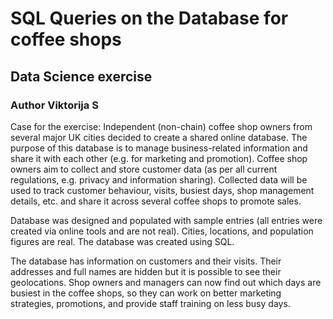 # SQL Queries on the Database for coffee shops
## Data Science exercise
### Author Viktorija S

Case for the exercise: Independent (non-chain) coffee shop owners from several major UK cities decided to create a shared online database. The purpose of this database is to manage business-related information and share it with each other (e.g. for marketing and promotion). Coffee shop owners aim to collect and store customer data (as per all current regulations, e.g. privacy and information sharing). Collected data will be used to track customer behaviour, visits, busiest days, shop management details, etc. and share it across several coffee shops to promote sales.

Database was designed and populated with sample entries (all entries were created via online tools and are not real). Cities, locations, and population figures are real. The database was created using SQL.

The database has information on customers and their visits. Their addresses and full names are hidden but it is possible to see their geolocations. Shop owners and managers can now find out which days are busiest in the coffee shops, so they can work on better marketing strategies, promotions, and provide staff training on less busy days.
